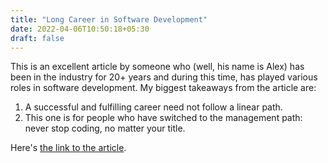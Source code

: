 ```yaml
---
title: "Long Career in Software Development"
date: 2022-04-06T10:50:18+05:30
draft: false
---
```


This is an excellent article by someone who (well, his name is Alex) has been in the industry for 20+ years and during this time, has played various roles in software development. My biggest takeaways from the article are:

1. A successful and fulfilling career need not follow a linear path.
2. This one is for people who have switched to the management path: never stop coding, no matter your title.

Here's [the link to the article][1].

[1]: https://alexewerlof.medium.com/my-guiding-principles-after-20-years-of-programming-a087dc55596c

